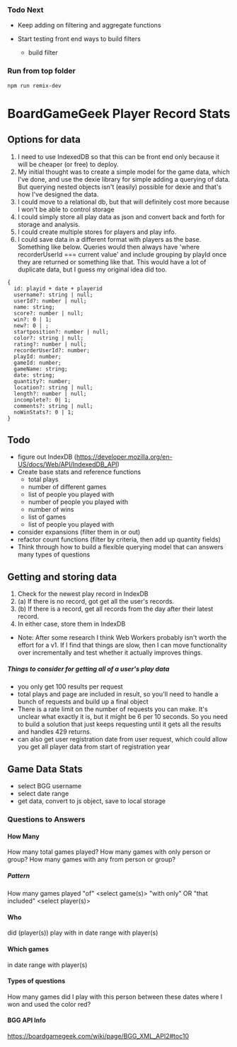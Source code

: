 ### Todo Next

- Keep adding on filtering and aggregate functions


- Start testing front end ways to build filters
  - build filter

### Run from top folder
`npm run remix-dev`

# BoardGameGeek Player Record Stats

## Options for data
1. I need to use IndexedDB so that this can be front end only because it will be cheaper (or free) to deploy.
2. My initial thought was to create a simple model for the game data, which I've done, and use the dexie library for simple adding a querying of data. But querying nested objects isn't (easily) possible for dexie and that's how I've designed the data.
3. I could move to a relational db, but that will definitely cost more because I won't be able to control storage
4. I could simply store all play data as json and convert back and forth for storage and analysis.
5. I could create multiple stores for players and play info.
6. I could save data in a different format with players as the base. Something like below. Queries would then always have 'where recorderUserId === current value' and include grouping by playId once they are returned or something like that. This would have a lot of duplicate data, but I guess my original idea did too.

```
{
  id: playid + date + playerid
  username?: string | null;
  userId?: number | null;
  name: string;
  score?: number | null;
  win?: 0 | 1;
  new?: 0 | ;
  startposition?: number | null;
  color?: string | null;
  rating?: number | null;
  recorderUserId?: number;
  playId: number;
  gameId: number;
  gameName: string;
  date: string;
  quantity?: number;
  location?: string | null;
  length?: number | null;
  incomplete?: 0| 1;
  comments?: string | null;
  noWinStats?: 0 | 1; 
}
```
  

## Todo
- figure out IndexDB (https://developer.mozilla.org/en-US/docs/Web/API/IndexedDB_API)
- Create base stats and reference functions
  - total plays
  - number of different games
  - list of people you played with
  - number of people you played with
  - number of wins
  - list of games
  - list of people you played with
- consider expansions (filter them in or out)
- refactor count functions (filter by criteria, then add up quantity fields)
- Think through how to build a flexible querying model that can answers many types of questions

## Getting and storing data
1. Check for the newest play record in IndexDB
2. (a) If there is no record, got get all the user's records.
2. (b) If there is a record, get all records from the day after their latest record.
3. In either case, store them in IndexDB

- Note: After some research I think Web Workers probably isn't worth the effort for a v1. If I find that things are slow, then I can move functionality over incrementally and test whether it actually improves things.




##### Things to consider for getting all of a user's play data
- you only get 100 results per request
- total plays and page are included in result, so you'll need to handle a bunch of requests and build up a final object
- There is a rate limit on the number of requests you can make. It's unclear what exactly it is, but it might be 6 per 10 seconds. So you need to build a solution that just keeps requesting until it gets all the results and handles 429 returns.
- can also get user registration date from user request, which could allow you get all player data from start of registration year


## Game Data Stats
- select BGG username
- select date range
- get data, convert to js object, save to local storage

### Questions to Answers
#### How Many
How many total games played?
How many games with only person or group?
How many games with any from person or group?

##### Pattern
How many games played
"of" <select game(s)>
"with only" OR "that included" <select player(s)>

#### Who
did (player(s)) play with
in date range
with player(s)

#### Which games
in date range
with player(s)

#### Types of questions
How many games did I play with this person between these dates where I won and used the color red?



#### BGG API Info
https://boardgamegeek.com/wiki/page/BGG_XML_API2#toc10


